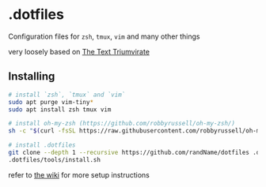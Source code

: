 # .dotfiles
Configuration files for `zsh`, `tmux`, `vim` and many other things

very loosely based on [The Text Triumvirate](https://web.archive.org/web/20200414221857/https://www.drbunsen.org/the-text-triumvirate/)

## Installing

```sh
# install `zsh`, `tmux` and `vim`
sudo apt purge vim-tiny*
sudo apt install zsh tmux vim

# install oh-my-zsh (https://github.com/robbyrussell/oh-my-zsh/)
sh -c "$(curl -fsSL https://raw.githubusercontent.com/robbyrussell/oh-my-zsh/master/tools/install.sh)"

# install .dotfiles
git clone --depth 1 --recursive https://github.com/randName/dotfiles .dotfiles
.dotfiles/tools/install.sh
```

refer to [the wiki](https://github.com/randName/dotfiles/wiki) for more setup instructions
